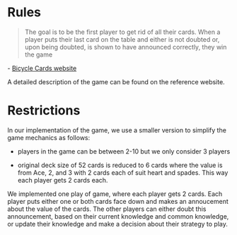 # Rules
 > The goal is to be the first player to get rid of all their cards. When a player puts their last card on the table and either is not doubted or, upon being doubted, is shown to have announced correctly, they win the game

 \- [Bicycle Cards website](https://bicyclecards.com/how-to-play/i-doubt-it/)
 
A detailed description of the game can be found on the reference website. 

# Restrictions
In our implementation of the game, we use a smaller version to simplify the game mechanics as follows:
* players in the game can be between 2-10 but we only consider 3 players 

* original deck size of 52 cards is reduced to 6 cards where the value is from Ace, 2, and 3 with 2 cards each of suit heart and spades. This way each player gets 2 cards each.

We implemented one play of game, where each player gets 2 cards. Each player puts either one or both cards face down and makes an annoucement about the value of the cards. The other players can either doubt this announcement, based on their current knowledge and common knowledge, or update their knowledge and make a decision about their strategy to play. 